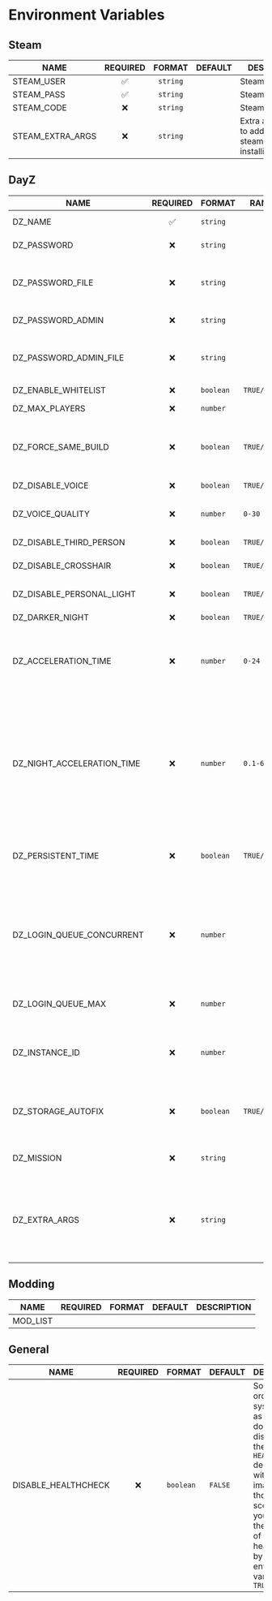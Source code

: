 # Environment Variables

## Steam

| NAME             | REQUIRED |  FORMAT  | DEFAULT | DESCRIPTION                                                 |
| ---------------- | :------: | :------: | ------- | ----------------------------------------------------------- |
| STEAM_USER       |    ✅     | `string` |         | Steam username                                              |
| STEAM_PASS       |    ✅     | `string` |         | Steam password                                              |
| STEAM_CODE       |    ❌     | `string` |         | Steam guard code                                            |
| STEAM_EXTRA_ARGS |    ❌     | `string` |         | Extra arguments to add to steamcmd when installing/updating |

## DayZ

| NAME                       | REQUIRED | FORMAT    | RANGE        | DEFAULT                     | DESCRIPTION                                                                                                                                                                                                                                                            |
| -------------------------- | :------: | --------- | ------------ | --------------------------- | ---------------------------------------------------------------------------------------------------------------------------------------------------------------------------------------------------------------------------------------------------------------------- |
| DZ_NAME                    |    ✅     | `string`  |              |                             | Server name displayed within launcher                                                                                                                                                                                                                                  |
| DZ_PASSWORD                |    ❌     | `string`  |              |                             | Password to connect to the server                                                                                                                                                                                                                                      |
| DZ_PASSWORD_FILE           |    ❌     | `string`  |              |                             | Password to connect to the server via docker secrets. This takes precedence over `DZ_PASSWORD`                                                                                                                                                                         |
| DZ_PASSWORD_ADMIN          |    ❌     | `string`  |              |                             | Password to become a server admin                                                                                                                                                                                                                                      |
| DZ_PASSWORD_ADMIN_FILE     |    ❌     | `string`  |              |                             | Password to become a server admin via docker secrets. This takes precedence over `DZ_PASSWORD_ADMIN`                                                                                                                                                                   |
| DZ_ENABLE_WHITELIST        |    ❌     | `boolean` | `TRUE/FALSE` | `FALSE`                     | Enable/disable whitelist                                                                                                                                                                                                                                               |
| DZ_MAX_PLAYERS             |    ❌     | `number`  |              | `60`                        | Maximum amount of players                                                                                                                                                                                                                                              |
| DZ_FORCE_SAME_BUILD        |    ❌     | `boolean` | `TRUE/FALSE` | `TRUE`                      | When enabled, the server will allow the connection only to clients with same revision as the server                                                                                                                                                                    |
| DZ_DISABLE_VOICE           |    ❌     | `boolean` | `TRUE/FALSE` | `FALSE`                     | Enable/disable voice over network                                                                                                                                                                                                                                      |
| DZ_VOICE_QUALITY           |    ❌     | `number`  | `0-30`       | `20`                        | Voice over network codec quality, the higher the better                                                                                                                                                                                                                |
| DZ_DISABLE_THIRD_PERSON    |    ❌     | `boolean` | `TRUE/FALSE` | `FALSE`                     | Enable/disable the 3rd person view for players                                                                                                                                                                                                                         |
| DZ_DISABLE_CROSSHAIR       |    ❌     | `boolean` | `TRUE/FALSE` | `FALSE`                     | Enable/disable the cross-hair                                                                                                                                                                                                                                          |
| DZ_DISABLE_PERSONAL_LIGHT  |    ❌     | `boolean` | `TRUE/FALSE` | `FALSE`                     | Disables personal light for all clients connected to server                                                                                                                                                                                                            |
| DZ_DARKER_NIGHT            |    ❌     | `boolean` | `TRUE/FALSE` | `FALSE`                     | Darker night setup                                                                                                                                                                                                                                                     |
| DZ_ACCELERATION_TIME       |    ❌     | `number`  | `0-24`       | `12`                        | This is a time multiplier for in-game time. In this case, the time would move 24 times faster than normal, so an entire day would pass in one hour.                                                                                                                    |
| DZ_NIGHT_ACCELERATION_TIME |    ❌     | `number`  | `0.1-64`     | `1`                         | The numerical value being a multiplier (0.1-64) and also multiplied by `DAYZ_ACCELERATION_TIME` value. Thus, in case it is set to 4 and `DAYZ_ACCELERATION_TIME` is set to 2, night time would move 8 times faster than normal. An entire night would pass in 3 hours. |
| DZ_PERSISTENT_TIME         |    ❌     | `boolean` | `TRUE/FALSE` | `FALSE`                     | The actual server time is saved to storage, so when active, the next server start will use the saved time value.                                                                                                                                                       |
| DZ_LOGIN_QUEUE_CONCURRENT  |    ❌     | `number`  |              | `5`                         | The number of players concurrently processed during the login process. Should prevent massive performance drop during connection when a lot of people are connecting at the same time.                                                                                 |
| DZ_LOGIN_QUEUE_MAX         |    ❌     | `number`  |              | `500`                       | The maximum number of players that can wait in login queue                                                                                                                                                                                                             |
| DZ_INSTANCE_ID             |    ❌     | `number`  |              | `1`                         | DayZ server instance id, to identify the number of instances per box and their storage folders with persistence files                                                                                                                                                  |
| DZ_STORAGE_AUTOFIX         |    ❌     | `boolean` | `TRUE/FALSE` | `TRUE`                      | Checks if the persistence files are corrupted and replaces corrupted ones with empty ones                                                                                                                                                                              |
| DZ_MISSION                 |    ❌     | `string`  |              | `dayzOffline.chernarusplus` | Mission to load on server startup. `<MissionName>.<TerrainName>`                                                                                                                                                                                                       |
| DZ_EXTRA_ARGS              |    ❌     | `string`  |              |                             | Extra arguments to add to the DayZ server startup. This environment variable is not affected by supplying your own `serverDZ.cfg` via mounting.                                                                                                                        |

## Modding

| NAME     | REQUIRED | FORMAT | DEFAULT | DESCRIPTION |
| -------- | -------- | ------ | ------- | ----------- |
| MOD_LIST |          |        |         |             |

## General

| NAME                | REQUIRED | FORMAT    | DEFAULT | DESCRIPTION                                                                                                                                                                                                                                   |
| ------------------- | :------: | --------- | ------- | --------------------------------------------------------------------------------------------------------------------------------------------------------------------------------------------------------------------------------------------- |
| DISABLE_HEALTHCHECK |    ❌     | `boolean` | `FALSE` | Some orchestration systems, such as Portainer, don't allow disabling of the default `HEALTHCHECK` declared within this image. For those scenarios, you can force the disabling of healthchecks by setting this environment variable to `TRUE` |
